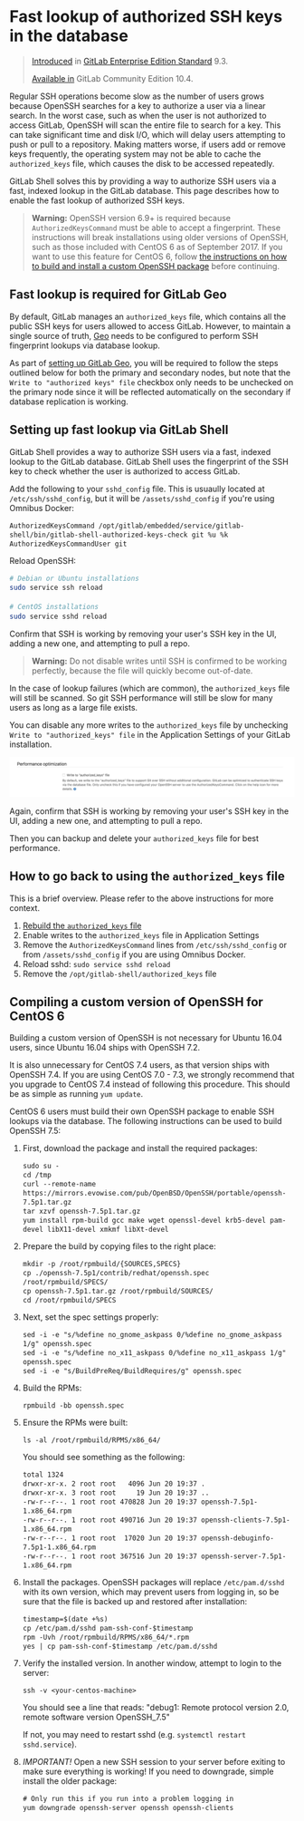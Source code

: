 # Fast lookup of authorized SSH keys in the database

> [Introduced](https://gitlab.com/gitlab-org/gitlab-ee/issues/1631) in 
> [GitLab Enterprise Edition Standard](https://about.gitlab.com/products) 9.3.
>
> [Available in](https://gitlab.com/gitlab-org/gitlab-ee/issues/3953) GitLab
> Community Edition 10.4.

Regular SSH operations become slow as the number of users grows because OpenSSH
searches for a key to authorize a user via a linear search. In the worst case,
such as when the user is not authorized to access GitLab, OpenSSH will scan the
entire file to search for a key. This can take significant time and disk I/O,
which will delay users attempting to push or pull to a repository. Making
matters worse, if users add or remove keys frequently, the operating system may
not be able to cache the `authorized_keys` file, which causes the disk to be
accessed repeatedly.

GitLab Shell solves this by providing a way to authorize SSH users via a fast,
indexed lookup in the GitLab database. This page describes how to enable the fast
lookup of authorized SSH keys.

> **Warning:** OpenSSH version 6.9+ is required because
`AuthorizedKeysCommand` must be able to accept a fingerprint. These
instructions will break installations using older versions of OpenSSH, such as
those included with CentOS 6 as of September 2017. If you want to use this
feature for CentOS 6, follow [the instructions on how to build and install a custom OpenSSH package](#compiling-a-custom-version-of-openssh-for-centos-6) before continuing.

## Fast lookup is required for GitLab Geo

By default, GitLab manages an `authorized_keys` file, which contains all the
public SSH keys for users allowed to access GitLab. However, to maintain a
single source of truth, [Geo](../../gitlab-geo/README.md) needs to be configured to perform SSH fingerprint
lookups via database lookup.

As part of [setting up GitLab Geo](../../gitlab-geo/README.md#setup-instructions),
you will be required to follow the steps outlined below for both the primary and
secondary nodes, but note that the `Write to "authorized keys" file` checkbox
only needs to be unchecked on the primary node since it will be reflected
automatically on the secondary if database replication is working.

## Setting up fast lookup via GitLab Shell

GitLab Shell provides a way to authorize SSH users via a fast, indexed lookup
to the GitLab database. GitLab Shell uses the fingerprint of the SSH key to
check whether the user is authorized to access GitLab.

Add the following to your `sshd_config` file. This is usuaully located at
`/etc/ssh/sshd_config`, but it will be `/assets/sshd_config` if you're using
Omnibus Docker:

```
AuthorizedKeysCommand /opt/gitlab/embedded/service/gitlab-shell/bin/gitlab-shell-authorized-keys-check git %u %k
AuthorizedKeysCommandUser git
```

Reload OpenSSH:

```bash
# Debian or Ubuntu installations
sudo service ssh reload

# CentOS installations
sudo service sshd reload
```

Confirm that SSH is working by removing your user's SSH key in the UI, adding a
new one, and attempting to pull a repo.

> **Warning:** Do not disable writes until SSH is confirmed to be working
perfectly, because the file will quickly become out-of-date.

In the case of lookup failures (which are common), the `authorized_keys`
file will still be scanned. So git SSH performance will still be slow for many
users as long as a large file exists.

You can disable any more writes to the `authorized_keys` file by unchecking
`Write to "authorized_keys" file` in the Application Settings of your GitLab
installation.

![Write to authorized keys setting](img/write_to_authorized_keys_setting.png)

Again, confirm that SSH is working by removing your user's SSH key in the UI,
adding a new one, and attempting to pull a repo.

Then you can backup and delete your `authorized_keys` file for best performance.

## How to go back to using the `authorized_keys` file

This is a brief overview. Please refer to the above instructions for more context.

1. [Rebuild the `authorized_keys` file](../raketasks/maintenance.md#rebuild-authorized_keys-file)
1. Enable writes to the `authorized_keys` file in Application Settings
1. Remove the `AuthorizedKeysCommand` lines from `/etc/ssh/sshd_config` or from `/assets/sshd_config` if you are using Omnibus Docker.
1. Reload sshd: `sudo service sshd reload`
1. Remove the `/opt/gitlab-shell/authorized_keys` file

## Compiling a custom version of OpenSSH for CentOS 6

Building a custom version of OpenSSH is not necessary for Ubuntu 16.04 users,
since Ubuntu 16.04 ships with OpenSSH 7.2.

It is also unnecessary for CentOS 7.4 users, as that version ships with
OpenSSH 7.4. If you are using CentOS 7.0 - 7.3, we strongly recommend that you
upgrade to CentOS 7.4 instead of following this procedure. This should be as
simple as running `yum update`.

CentOS 6 users must build their own OpenSSH package to enable SSH lookups via
the database. The following instructions can be used to build OpenSSH 7.5:

1. First, download the package and install the required packages:

    ```
    sudo su -
    cd /tmp
    curl --remote-name https://mirrors.evowise.com/pub/OpenBSD/OpenSSH/portable/openssh-7.5p1.tar.gz
    tar xzvf openssh-7.5p1.tar.gz
    yum install rpm-build gcc make wget openssl-devel krb5-devel pam-devel libX11-devel xmkmf libXt-devel
    ```

3. Prepare the build by copying files to the right place:

    ```
    mkdir -p /root/rpmbuild/{SOURCES,SPECS}
    cp ./openssh-7.5p1/contrib/redhat/openssh.spec /root/rpmbuild/SPECS/
    cp openssh-7.5p1.tar.gz /root/rpmbuild/SOURCES/
    cd /root/rpmbuild/SPECS
    ```

3. Next, set the spec settings properly:

    ```
    sed -i -e "s/%define no_gnome_askpass 0/%define no_gnome_askpass 1/g" openssh.spec
    sed -i -e "s/%define no_x11_askpass 0/%define no_x11_askpass 1/g" openssh.spec
    sed -i -e "s/BuildPreReq/BuildRequires/g" openssh.spec
    ```

3. Build the RPMs:

    ```
    rpmbuild -bb openssh.spec
    ```

4. Ensure the RPMs were built:

    ```
    ls -al /root/rpmbuild/RPMS/x86_64/
    ```

    You should see something as the following:

    ```
    total 1324
    drwxr-xr-x. 2 root root   4096 Jun 20 19:37 .
    drwxr-xr-x. 3 root root     19 Jun 20 19:37 ..
    -rw-r--r--. 1 root root 470828 Jun 20 19:37 openssh-7.5p1-1.x86_64.rpm
    -rw-r--r--. 1 root root 490716 Jun 20 19:37 openssh-clients-7.5p1-1.x86_64.rpm
    -rw-r--r--. 1 root root  17020 Jun 20 19:37 openssh-debuginfo-7.5p1-1.x86_64.rpm
    -rw-r--r--. 1 root root 367516 Jun 20 19:37 openssh-server-7.5p1-1.x86_64.rpm
    ```

5. Install the packages. OpenSSH packages will replace `/etc/pam.d/sshd`
   with its own version, which may prevent users from logging in, so be sure
   that the file is backed up and restored after installation:

    ```
    timestamp=$(date +%s)
    cp /etc/pam.d/sshd pam-ssh-conf-$timestamp
    rpm -Uvh /root/rpmbuild/RPMS/x86_64/*.rpm
    yes | cp pam-ssh-conf-$timestamp /etc/pam.d/sshd
    ```

6. Verify the installed version. In another window, attempt to login to the server:

    ```
    ssh -v <your-centos-machine>
    ```

    You should see a line that reads: "debug1: Remote protocol version 2.0, remote software version OpenSSH_7.5"

    If not, you may need to restart sshd (e.g. `systemctl restart sshd.service`).

7.  *IMPORTANT!* Open a new SSH session to your server before exiting to make
    sure everything is working! If you need to downgrade, simple install the
    older package:

    ```
    # Only run this if you run into a problem logging in
    yum downgrade openssh-server openssh openssh-clients
    ```
